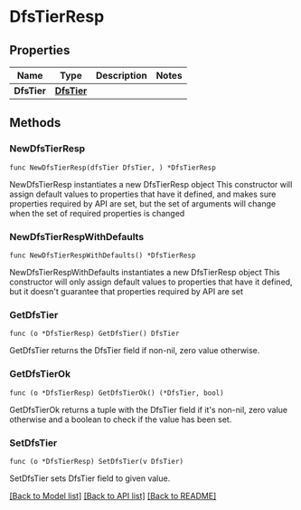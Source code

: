 # DfsTierResp

## Properties

Name | Type | Description | Notes
------------ | ------------- | ------------- | -------------
**DfsTier** | [**DfsTier**](DfsTier.md) |  | 

## Methods

### NewDfsTierResp

`func NewDfsTierResp(dfsTier DfsTier, ) *DfsTierResp`

NewDfsTierResp instantiates a new DfsTierResp object
This constructor will assign default values to properties that have it defined,
and makes sure properties required by API are set, but the set of arguments
will change when the set of required properties is changed

### NewDfsTierRespWithDefaults

`func NewDfsTierRespWithDefaults() *DfsTierResp`

NewDfsTierRespWithDefaults instantiates a new DfsTierResp object
This constructor will only assign default values to properties that have it defined,
but it doesn't guarantee that properties required by API are set

### GetDfsTier

`func (o *DfsTierResp) GetDfsTier() DfsTier`

GetDfsTier returns the DfsTier field if non-nil, zero value otherwise.

### GetDfsTierOk

`func (o *DfsTierResp) GetDfsTierOk() (*DfsTier, bool)`

GetDfsTierOk returns a tuple with the DfsTier field if it's non-nil, zero value otherwise
and a boolean to check if the value has been set.

### SetDfsTier

`func (o *DfsTierResp) SetDfsTier(v DfsTier)`

SetDfsTier sets DfsTier field to given value.



[[Back to Model list]](../README.md#documentation-for-models) [[Back to API list]](../README.md#documentation-for-api-endpoints) [[Back to README]](../README.md)


